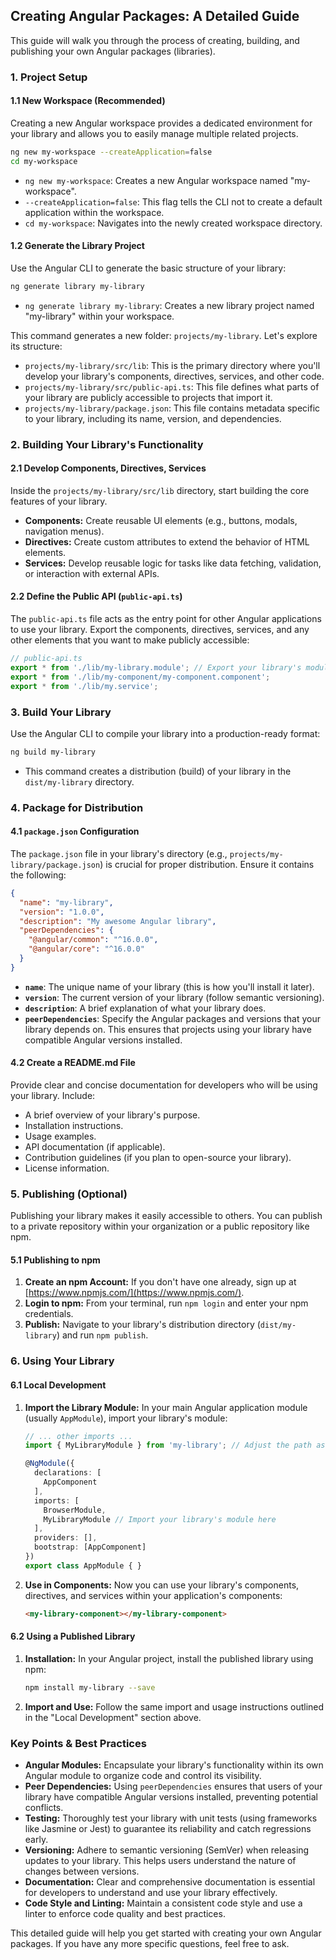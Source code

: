 ## Creating Angular Packages: A Detailed Guide

This guide will walk you through the process of creating, building, and publishing your own Angular packages (libraries). 

### 1. Project Setup 

#### 1.1 New Workspace (Recommended)

Creating a new Angular workspace provides a dedicated environment for your library and allows you to easily manage multiple related projects.

```bash
ng new my-workspace --createApplication=false
cd my-workspace 
```

*   `ng new my-workspace`:  Creates a new Angular workspace named "my-workspace".
*   `--createApplication=false`:  This flag tells the CLI not to create a default application within the workspace.
*   `cd my-workspace`: Navigates into the newly created workspace directory.

#### 1.2  Generate the Library Project

Use the Angular CLI to generate the basic structure of your library:

```bash
ng generate library my-library
```

*   `ng generate library my-library`: Creates a new library project named "my-library" within your workspace.

This command generates a new folder: `projects/my-library`. Let's explore its structure:

*   `projects/my-library/src/lib`: This is the primary directory where you'll develop your library's components, directives, services, and other code. 
*   `projects/my-library/src/public-api.ts`: This file defines what parts of your library are publicly accessible to projects that import it.
*   `projects/my-library/package.json`:  This file contains metadata specific to your library, including its name, version, and dependencies.

### 2. Building Your Library's Functionality

#### 2.1 Develop Components, Directives, Services

Inside the `projects/my-library/src/lib` directory, start building the core features of your library. 

*   **Components:** Create reusable UI elements (e.g., buttons, modals, navigation menus).
*   **Directives:**  Create custom attributes to extend the behavior of HTML elements.
*   **Services:**  Develop reusable logic for tasks like data fetching, validation, or interaction with external APIs. 

#### 2.2 Define the Public API (`public-api.ts`)

The `public-api.ts` file acts as the entry point for other Angular applications to use your library. Export the components, directives, services, and any other elements that you want to make publicly accessible:

```typescript
// public-api.ts
export * from './lib/my-library.module'; // Export your library's module
export * from './lib/my-component/my-component.component'; 
export * from './lib/my.service'; 
```

### 3. Build Your Library

Use the Angular CLI to compile your library into a production-ready format:

```bash
ng build my-library
```

*   This command creates a distribution (build) of your library in the `dist/my-library` directory.

### 4. Package for Distribution

#### 4.1  `package.json` Configuration

The `package.json` file in your library's directory (e.g., `projects/my-library/package.json`) is crucial for proper distribution. Ensure it contains the following:

```json
{
  "name": "my-library", 
  "version": "1.0.0", 
  "description": "My awesome Angular library",
  "peerDependencies": { 
    "@angular/common": "^16.0.0", 
    "@angular/core": "^16.0.0" 
  }
} 
```

*   **`name`**: The unique name of your library (this is how you'll install it later).
*   **`version`**: The current version of your library (follow semantic versioning).
*   **`description`**: A brief explanation of what your library does.
*   **`peerDependencies`**:  Specify the Angular packages and versions that your library depends on. This ensures that projects using your library have compatible Angular versions installed.

#### 4.2 Create a README.md File

Provide clear and concise documentation for developers who will be using your library.  Include:

*   A brief overview of your library's purpose.
*   Installation instructions.
*   Usage examples.
*   API documentation (if applicable).
*   Contribution guidelines (if you plan to open-source your library).
*   License information.

### 5. Publishing (Optional)

Publishing your library makes it easily accessible to others. You can publish to a private repository within your organization or a public repository like npm.

#### 5.1 Publishing to npm

1.  **Create an npm Account:**  If you don't have one already, sign up at [https://www.npmjs.com/](https://www.npmjs.com/).
2.  **Login to npm:** From your terminal, run `npm login` and enter your npm credentials.
3.  **Publish:** Navigate to your library's distribution directory (`dist/my-library`) and run `npm publish`.

### 6. Using Your Library

#### 6.1 Local Development

1.  **Import the Library Module:**
    In your main Angular application module (usually `AppModule`), import your library's module:

    ```typescript
    // ... other imports ...
    import { MyLibraryModule } from 'my-library'; // Adjust the path as needed 

    @NgModule({
      declarations: [
        AppComponent
      ],
      imports: [
        BrowserModule,
        MyLibraryModule // Import your library's module here
      ],
      providers: [],
      bootstrap: [AppComponent]
    })
    export class AppModule { }
    ```

2.  **Use in Components:**
    Now you can use your library's components, directives, and services within your application's components:

    ```html
    <my-library-component></my-library-component>
    ```

#### 6.2 Using a Published Library

1.  **Installation:** 
    In your Angular project, install the published library using npm:

    ```bash
    npm install my-library --save
    ```

2.  **Import and Use:**
    Follow the same import and usage instructions outlined in the "Local Development" section above.

### Key Points & Best Practices

*   **Angular Modules:** Encapsulate your library's functionality within its own Angular module to organize code and control its visibility.
*   **Peer Dependencies:** Using `peerDependencies` ensures that users of your library have compatible Angular versions installed, preventing potential conflicts.
*   **Testing:**  Thoroughly test your library with unit tests (using frameworks like Jasmine or Jest) to guarantee its reliability and catch regressions early.
*   **Versioning:** Adhere to semantic versioning (SemVer) when releasing updates to your library. This helps users understand the nature of changes between versions.
*   **Documentation:**  Clear and comprehensive documentation is essential for developers to understand and use your library effectively.
*   **Code Style and Linting:** Maintain a consistent code style and use a linter to enforce code quality and best practices.

This detailed guide will help you get started with creating your own Angular packages. If you have any more specific questions, feel free to ask.

